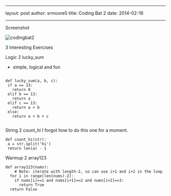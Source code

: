 
---

layout: post
author: srmoore5
title: Coding Bat 2
date: 2014-02-16

---


Screenshot

![codingbat2](http://farm3.staticflickr.com/2812/12575600995_61167fc5a3.jpg)


3 Interesting Exercises

Logic 2 lucky_sum
- simple, logical and fun


```

def lucky_sum(a, b, c):
 if a == 13:
   return 0
 elif b == 13:
   return a
 elif c == 13:
   return a + b
 else:
   return a + b + c
   
```

String 2 count_hi
I forgot how to do this one for a moment.

```
def count_hi(str):
 a = str.split('hi')
 return len(a) - 1

```

Warmup 2 array123


```
def array123(nums):
    # Note: iterate with length-2, so can use i+1 and i+2 in the loop
  for i in range(len(nums)-2):
    if nums[i]==1 and nums[i+1]==2 and nums[i+2]==3:
      return True
  return False
  
  ```

